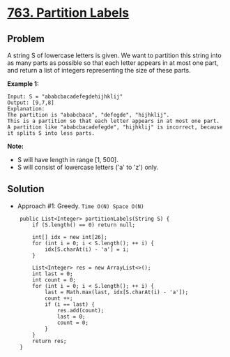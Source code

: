 # <a href='https://leetcode.com/problems/partition-labels/'>763. Partition Labels</a>

## Problem
A string S of lowercase letters is given. We want to partition this string into as many parts as possible so that each letter appears in at most one part, and return a list of integers representing the size of these parts.

<strong>Example 1:</strong>
```
Input: S = "ababcbacadefegdehijhklij"
Output: [9,7,8]
Explanation:
The partition is "ababcbaca", "defegde", "hijhklij".
This is a partition so that each letter appears in at most one part.
A partition like "ababcbacadefegde", "hijhklij" is incorrect, because it splits S into less parts.
```

<strong>Note:</strong>
- S will have length in range [1, 500].
- S will consist of lowercase letters ('a' to 'z') only.

## Solution
- Approach #1: Greedy. ```Time O(N) Space O(N)```
```
    public List<Integer> partitionLabels(String S) {
        if (S.length() == 0) return null;
        
        int[] idx = new int[26];
        for (int i = 0; i < S.length(); ++ i) {
            idx[S.charAt(i) - 'a'] = i; 
        }
        
        List<Integer> res = new ArrayList<>();
        int last = 0;
        int count = 0;
        for (int i = 0; i < S.length(); ++ i) {
            last = Math.max(last, idx[S.charAt(i) - 'a']);
            count ++;
            if (i == last) {
                res.add(count);
                last = 0;
                count = 0;
            }
        }
        return res;
    }
```
